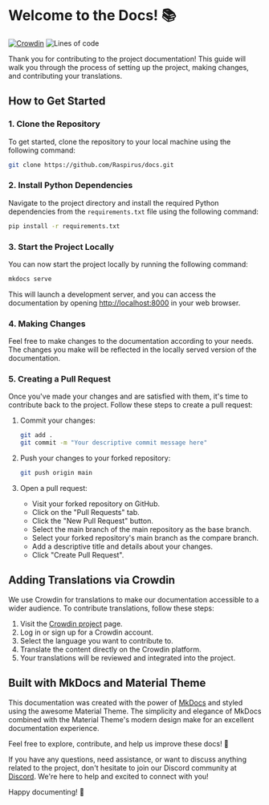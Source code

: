 # Welcome to the Docs! 📚

[![Crowdin](https://badges.crowdin.net/raspirus/localized.svg)](https://crowdin.com/project/raspirus)
![Lines of code](https://img.shields.io/tokei/lines/github/Raspirus/docs?label=Lines%20of%20docs)

Thank you for contributing to the project documentation! This guide will walk you through the process of setting up the project, making changes, and contributing your translations.

## How to Get Started

### 1. Clone the Repository

To get started, clone the repository to your local machine using the following command:

```bash
git clone https://github.com/Raspirus/docs.git
```

### 2. Install Python Dependencies

Navigate to the project directory and install the required Python dependencies from the `requirements.txt` file using the following command:

```bash
pip install -r requirements.txt
```

### 3. Start the Project Locally

You can now start the project locally by running the following command:

```bash
mkdocs serve
```

This will launch a development server, and you can access the documentation by opening [http://localhost:8000](http://localhost:8000) in your web browser.

### 4. Making Changes

Feel free to make changes to the documentation according to your needs. The changes you make will be reflected in the locally served version of the documentation.

### 5. Creating a Pull Request

Once you've made your changes and are satisfied with them, it's time to contribute back to the project. Follow these steps to create a pull request:

1. Commit your changes:
   ```bash
   git add .
   git commit -m "Your descriptive commit message here"
   ```

2. Push your changes to your forked repository:
   ```bash
   git push origin main
   ```

3. Open a pull request:
   - Visit your forked repository on GitHub.
   - Click on the "Pull Requests" tab.
   - Click the "New Pull Request" button.
   - Select the main branch of the main repository as the base branch.
   - Select your forked repository's main branch as the compare branch.
   - Add a descriptive title and details about your changes.
   - Click "Create Pull Request".

## Adding Translations via Crowdin

We use Crowdin for translations to make our documentation accessible to a wider audience. To contribute translations, follow these steps:

1. Visit the [Crowdin project](https://crowdin.com/project/raspirus) page.
2. Log in or sign up for a Crowdin account.
3. Select the language you want to contribute to.
4. Translate the content directly on the Crowdin platform.
5. Your translations will be reviewed and integrated into the project.

## Built with MkDocs and Material Theme

This documentation was created with the power of [MkDocs](https://www.mkdocs.org/) and styled using the awesome Material Theme. The simplicity and elegance of MkDocs combined with the Material Theme's modern design make for an excellent documentation experience.

Feel free to explore, contribute, and help us improve these docs! 🚀

If you have any questions, need assistance, or want to discuss anything related to the project, don't hesitate to join our Discord community at [Discord](https://discord.gg/Vx7fW9PA8B). We're here to help and excited to connect with you!

Happy documenting! 📝

